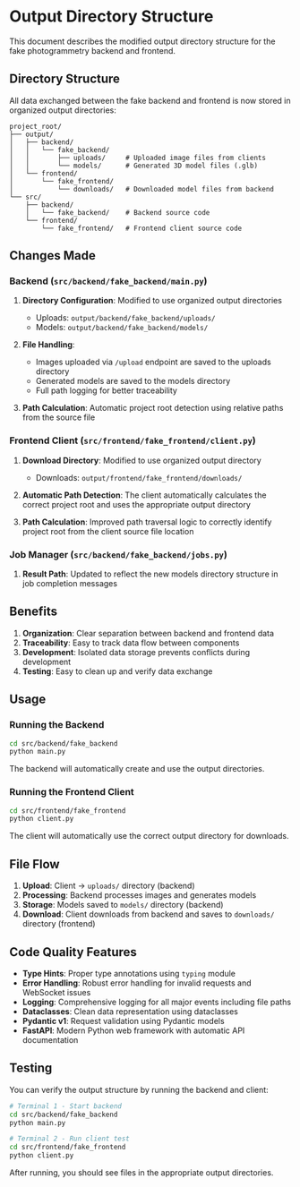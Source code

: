 # Output Directory Structure

This document describes the modified output directory structure for the fake photogrammetry backend and frontend.

## Directory Structure

All data exchanged between the fake backend and frontend is now stored in organized output directories:

```text
project_root/
├── output/
│   ├── backend/
│   │   └── fake_backend/
│   │       ├── uploads/     # Uploaded image files from clients
│   │       └── models/      # Generated 3D model files (.glb)
│   └── frontend/
│       └── fake_frontend/
│           └── downloads/   # Downloaded model files from backend
└── src/
    ├── backend/
    │   └── fake_backend/    # Backend source code
    └── frontend/
        └── fake_frontend/   # Frontend client source code
```

## Changes Made

### Backend (`src/backend/fake_backend/main.py`)

1. **Directory Configuration**: Modified to use organized output directories
   - Uploads: `output/backend/fake_backend/uploads/`
   - Models: `output/backend/fake_backend/models/`

2. **File Handling**:
   - Images uploaded via `/upload` endpoint are saved to the uploads directory
   - Generated models are saved to the models directory
   - Full path logging for better traceability

3. **Path Calculation**: Automatic project root detection using relative paths from the source file

### Frontend Client (`src/frontend/fake_frontend/client.py`)

1. **Download Directory**: Modified to use organized output directory
   - Downloads: `output/frontend/fake_frontend/downloads/`

2. **Automatic Path Detection**: The client automatically calculates the correct project root and uses the appropriate output directory

3. **Path Calculation**: Improved path traversal logic to correctly identify project root from the client source file location

### Job Manager (`src/backend/fake_backend/jobs.py`)

1. **Result Path**: Updated to reflect the new models directory structure in job completion messages

## Benefits

1. **Organization**: Clear separation between backend and frontend data
2. **Traceability**: Easy to track data flow between components
3. **Development**: Isolated data storage prevents conflicts during development
4. **Testing**: Easy to clean up and verify data exchange

## Usage

### Running the Backend

```bash
cd src/backend/fake_backend
python main.py
```

The backend will automatically create and use the output directories.

### Running the Frontend Client

```bash
cd src/frontend/fake_frontend
python client.py
```

The client will automatically use the correct output directory for downloads.

## File Flow

1. **Upload**: Client → `uploads/` directory (backend)
2. **Processing**: Backend processes images and generates models
3. **Storage**: Models saved to `models/` directory (backend)
4. **Download**: Client downloads from backend and saves to `downloads/` directory (frontend)

## Code Quality Features

- **Type Hints**: Proper type annotations using `typing` module
- **Error Handling**: Robust error handling for invalid requests and WebSocket issues
- **Logging**: Comprehensive logging for all major events including file paths
- **Dataclasses**: Clean data representation using dataclasses
- **Pydantic v1**: Request validation using Pydantic models
- **FastAPI**: Modern Python web framework with automatic API documentation

## Testing

You can verify the output structure by running the backend and client:

```bash
# Terminal 1 - Start backend
cd src/backend/fake_backend
python main.py

# Terminal 2 - Run client test
cd src/frontend/fake_frontend
python client.py
```

After running, you should see files in the appropriate output directories.

